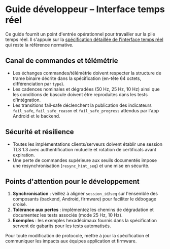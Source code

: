 # Guide développeur – Interface temps réel

Ce guide fournit un point d'entrée opérationnel pour travailler sur la pile temps réel. Il s'appuie sur la [spécification détaillée de l'interface temps réel](../specs/interface-temps-reel.md) qui reste la référence normative.

## Canal de commandes et télémétrie

- Les échanges commandes/télémétrie doivent respecter la structure de trame binaire décrite dans la spécification (en-tête 64 octets, différenciation par `type`).
- Les cadences nominales et dégradées (50 Hz, 25 Hz, 10 Hz) ainsi que les conditions de bascule doivent être reproduites dans les tests d'intégration.
- Les transitions fail-safe déclenchent la publication des indicateurs `fail_safe`, `fail_safe_reason` et `fail_safe_progress` attendus par l'app Android et le backend.

## Sécurité et résilience

- Toutes les implémentations clients/serveurs doivent établir une session TLS 1.3 avec authentification mutuelle et rotation de certificats avant expiration.
- Une perte de commandes supérieure aux seuils documentés impose une resynchronisation (`resync_hint_seq`) et une mise en sécurité.

## Points d'attention pour le développement

1. **Synchronisation** : veillez à aligner `session_id`/`seq` sur l'ensemble des composants (backend, Android, firmware) pour faciliter le débogage croisé.
2. **Tolérance aux pertes** : implémentez les chemins de dégradation et documentez les tests associés (mode 25 Hz, 10 Hz).
3. **Exemples** : les exemples hexadécimaux fournis dans la spécification servent de gabarits pour les tests automatisés.

Pour toute modification de protocole, mettre à jour la spécification et communiquer les impacts aux équipes application et firmware.
